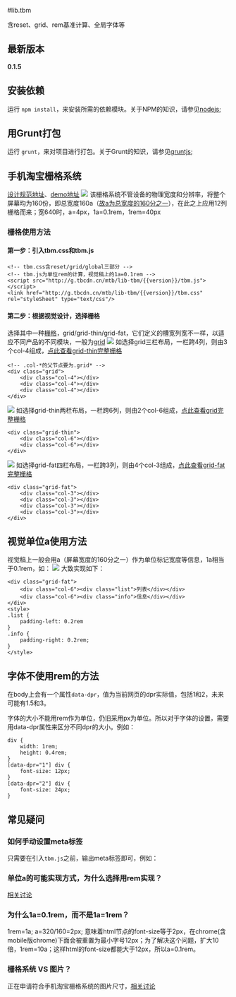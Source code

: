 #lib.tbm

含reset、grid、rem基准计算、全局字体等

## 最新版本

**0.1.5**

## 安装依赖

运行 `npm install`，来安装所需的依赖模块。关于NPM的知识，请参见[nodejs](http://nodejs.org/);

## 用Grunt打包

运行 `grunt`，来对项目进行打包。关于Grunt的知识，请参见[gruntjs](http://gruntjs.com/);

## 手机淘宝栅格系统
[设计规范地址](http://demo.alibaba-inc.com/categories/2075/projects/7370/vds/56075)、[demo地址](http://groups.alidemo.cn/tbc/m-base/)
![](http://gtms01.alicdn.com/tps/i1/T16vvjFMVXXXcxUGDM-687-343.png)
该栅格系统不管设备的物理宽度和分辨率，将整个屏幕均为160份，即总宽度160a（[故a为总宽度的160分之一](http://gitlab.alibaba-inc.com/mtb/lib-tbm/wikis/unit-a)），在此之上应用12列栅格而来；宽640时，a=4px，1a=0.1rem，1rem=40px


### 栅格使用方法
#### 第一步：引入tbm.css和tbm.js
    
    <!-- tbm.css含reset/grid/global三部分 -->
    <!-- tbm.js为单位rem的计算，视觉稿上的1a=0.1rem -->
    <script src="http://g.tbcdn.cn/mtb/lib-tbm/{{version}}/tbm.js"></script>
    <link href="http://g.tbcdn.cn/mtb/lib-tbm/{{version}}/tbm.css" rel="styleSheet" type="text/css"/>
    

#### 第二步：根据视觉设计，选择栅格
选择其中一种[栅格](http://groups.alidemo.cn/tbc/m-base/)，grid/grid-thin/grid-fat，它们定义的槽宽列宽不一样，以适应不同产品的不同模块，一般为[grid](http://demo.alibaba-inc.com/categories/2075/projects/7370/vds/56075)
![](http://gtms02.alicdn.com/tps/i2/T1IJq.FPlbXXbk1_b6-471-42.png)
如选择grid三栏布局，一栏跨4列，则由3个col-4组成，[点此查看grid-thin完整栅格](http://groups.alidemo.cn/tbc/m-base/#grid-thin)

    <!-- .col-*的父节点要为.grid* -->
    <div class="grid">
        <div class="col-4"></div>
        <div class="col-4"></div>
        <div class="col-4"></div>
    </div>

![](http://gtms03.alicdn.com/tps/i3/T1qP6dFS8XXXbhtPf9-479-45.png)
如选择grid-thin两栏布局，一栏跨6列，则由2个col-6组成，[点此查看grid完整栅格](http://groups.alidemo.cn/tbc/m-base/#grid)

    <div class="grid-thin">
        <div class="col-6"></div>
        <div class="col-6"></div>
    </div>

![](http://gtms02.alicdn.com/tps/i2/TB1_b6iFFXXXXaPXXXXR7aVSVXX-455-40.png)
如选择grid-fat四栏布局，一栏跨3列，则由4个col-3组成，[点此查看grid-fat完整栅格](http://groups.alidemo.cn/tbc/m-base/#grid-fat)

    <div class="grid-fat">
        <div class="col-3"></div>
        <div class="col-3"></div>
        <div class="col-3"></div>
        <div class="col-3"></div>
    </div>


## 视觉单位a使用方法
视觉稿上一般会用a（屏幕宽度的160分之一）作为单位标记宽度等信息，1a相当于0.1rem，如：
![](http://gtms02.alicdn.com/tps/i2/T1QyYjFPNXXXbAvxbX-665-131.png)
大致实现如下：

    <div class="grid-fat">
        <div class="col-6"><div class="list">列表</div></div>
        <div class="col-6"><div class="info">信息</div></div>
    </div>
    <style>
    .list {
        padding-left: 0.2rem
    }
    .info {
        padding-right: 0.2rem;
    }
    </style>

## 字体不使用rem的方法

在body上会有一个属性`data-dpr`，值为当前网页的dpr实际值，包括1和2，未来可能有1.5和3。

字体的大小不能用rem作为单位，仍旧采用px为单位。所以对于字体的设置，需要用data-dpr属性来区分不同dpr的大小。例如：

    div {
        width: 1rem; 
        height: 0.4rem;
    }
    [data-dpr="1"] div {
        font-size: 12px;
    }
    [data-dpr="2"] div {
        font-size: 24px;
    }

## 常见疑问

### 如何手动设置meta标签

只需要在引入`tbm.js`之前，输出meta标签即可，例如：

<meta name="viewport" content="initial-scale=1, maximum-scale=1, minimum-scale=1, user-scalable=no" />
<script src="http://g.tbcdn.cn/mtb/lib-tbm/{{version}}/tbm.js"></script>

### 单位a的可能实现方式，为什么选择用rem实现？
[相关讨论](http://gitlab.alibaba-inc.com/mtb/lib-tbm/wikis/unit-a)

### 为什么1a=0.1rem，而不是1a=1rem？
1rem=1a; a=320/160=2px; 意味着html节点的font-size等于2px，在chrome(含mobile版chrome)下面会被重置为最小字号12px；为了解决这个问题，扩大10倍，1rem=10a；这样html的font-size都能大于12px，所以a=0.1rem。

### 栅格系统 VS 图片？
正在申请符合手机淘宝栅格系统的图片尺寸，[相关讨论](http://gitlab.alibaba-inc.com/mtb/lib-tbm/issues/1)
